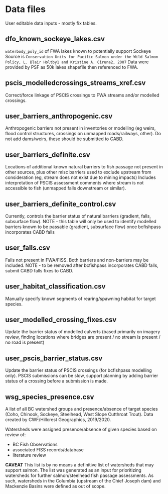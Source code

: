 # Data files

User editable data inputs - mostly fix tables. 

## dfo_known_sockeye_lakes.csv

`waterbody_poly_id` of FWA lakes known to potentially support Sockeye
Source is `Conservation Units for Pacific Salmon under the Wild Salmon Policy, L. Blair Holtby1 and Kristine A. Ciruna2, 2007`
Data were provided by PSF as 50k lakes shapefile then referenced to FWA.


## pscis_modelledcrossings_streams_xref.csv

Correct/force linkage of PSCIS crossings to FWA streams and/or modelled crossings.


## user_barriers_anthropogenic.csv

Anthropogenic barriers not present in inventories or modelling (eg weirs, flood control structures, 
crossings on unmapped roads/railways, other). Do not add dams/weirs, these should be submitted to CABD.


## user_barriers_definite.csv

Locations of additional known natural barriers to fish passage not present in other sources, plus 
other misc barriers used to exclude upstream from consideration (eg, stream does not exist due to mining impacts)
Includes interpretation of PSCIS assessment comments where stream is not accessible to fish (unmapped falls downstream or similar).


## user_barriers_definite_control.csv

Currently, controls the barrier status of natural barriers (gradient, falls, subsurface flow). 
NOTE -  this table will only be used to identify modelled barriers known to be passable 
(gradient, subsurface flow) once bcfishpass incorporates CABD falls


## user_falls.csv

Falls not present in FWA/FISS. Both barriers and non-barriers may be included.
NOTE - to be removed after bcfishpass incorporates CABD falls, submit CABD falls fixes to CABD.


## user_habitat_classification.csv

Manually specify known segments of rearing/spawning habitat for target species.


## user_modelled_crossing_fixes.csv

Update the barrier status of modelled culverts
(based primarily on imagery review, finding locations where bridges are present / no stream is present / 
no road is present)


## user_pscis_barrier_status.csv

Update the barrier status of PSCIS crossings (for bcfishpass modelling only). PSCIS submissions can be slow,
support planning by adding barrier status of a crossing before a submission is made.


## wsg_species_presence.csv

A list of all BC watershed groups and presence/absence of target species (Coho, Chinook, Sockeye, Steelhead, West Slope Cutthroat Trout).
Data created by CWF/Hillcrest Geographics, 2019/2020.

Watersheds were assigned presence/absence of given species based on review of:
- BC Fish Observations
- associated FISS records/database
- literature review

**CAVEAT**
This list is by no means a definitive list of watersheds that may support salmon.
The list was generated as an input for prioritizing watersheds for further salmon/steelhead fish passage assessments.
As such, watersheds in the Columbia (upstream of the Chief Joseph dam) and Mackenzie Basins were defined as out of scope.
